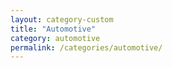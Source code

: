 ```yaml
---
layout: category-custom
title: "Automotive"
category: automotive
permalink: /categories/automotive/
---
```

